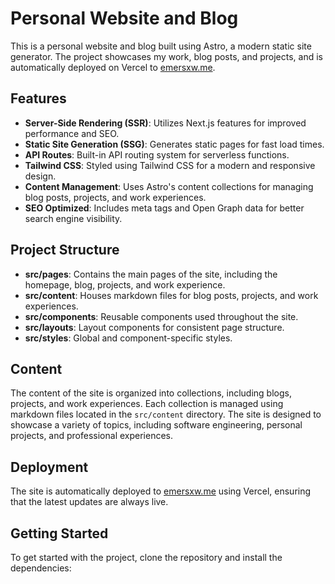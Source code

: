 # Personal Website and Blog

This is a personal website and blog built using Astro, a modern static site generator. The project showcases my work, blog posts, and projects, and is automatically deployed on Vercel to [emersxw.me](https://emersxw.me).

## Features

- **Server-Side Rendering (SSR)**: Utilizes Next.js features for improved performance and SEO.
- **Static Site Generation (SSG)**: Generates static pages for fast load times.
- **API Routes**: Built-in API routing system for serverless functions.
- **Tailwind CSS**: Styled using Tailwind CSS for a modern and responsive design.
- **Content Management**: Uses Astro's content collections for managing blog posts, projects, and work experiences.
- **SEO Optimized**: Includes meta tags and Open Graph data for better search engine visibility.

## Project Structure

- **src/pages**: Contains the main pages of the site, including the homepage, blog, projects, and work experience.
- **src/content**: Houses markdown files for blog posts, projects, and work experiences.
- **src/components**: Reusable components used throughout the site.
- **src/layouts**: Layout components for consistent page structure.
- **src/styles**: Global and component-specific styles.

## Content

The content of the site is organized into collections, including blogs, projects, and work experiences. Each collection is managed using markdown files located in the `src/content` directory. The site is designed to showcase a variety of topics, including software engineering, personal projects, and professional experiences.

## Deployment

The site is automatically deployed to [emersxw.me](https://emersxw.me) using Vercel, ensuring that the latest updates are always live.

## Getting Started

To get started with the project, clone the repository and install the dependencies:
